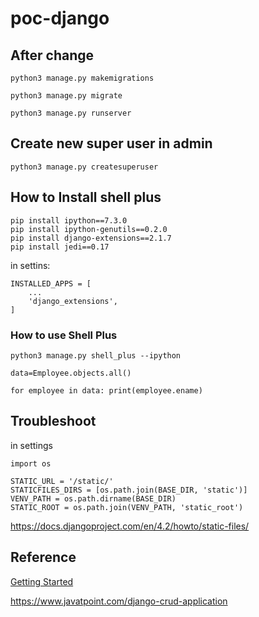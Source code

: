 # poc-django



## After change

`python3 manage.py makemigrations`

`python3 manage.py migrate`

`python3 manage.py runserver`

## Create new super user in admin

`python3 manage.py createsuperuser`

## How to Install shell plus

```
pip install ipython==7.3.0
pip install ipython-genutils==0.2.0
pip install django-extensions==2.1.7
pip install jedi==0.17

```

in settins:

```
INSTALLED_APPS = [
    ...
    'django_extensions',
]

```

### How to use Shell Plus


`python3 manage.py shell_plus --ipython`

`data=Employee.objects.all()`

`for employee in data: print(employee.ename)`



## Troubleshoot

in settings 

```
import os

STATIC_URL = '/static/'
STATICFILES_DIRS = [os.path.join(BASE_DIR, 'static')]
VENV_PATH = os.path.dirname(BASE_DIR)
STATIC_ROOT = os.path.join(VENV_PATH, 'static_root')

```
https://docs.djangoproject.com/en/4.2/howto/static-files/


## Reference  

[Getting Started](https://www.djangoproject.com/start/)

https://www.javatpoint.com/django-crud-application

